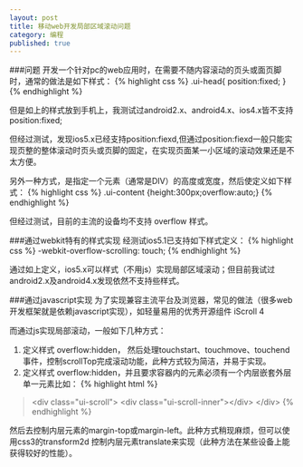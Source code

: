 ```yaml
---
layout: post
title: 移动web开发局部区域滚动问题
category: 编程
published: true
---
```


###问题
开发一个针对pc的web应用时，在需要不随内容滚动的页头或面页脚时，通常的做法是如下样式：
{% highlight css %}
.ui-head{ position:fixed; }
{% endhighlight %}

但是如上的样式放到手机上，我测试过android2.x、android4.x、ios4.x皆不支持position:fixed;

但经过测试，发现ios5.x已经支持position:fiexd,但通过position:fiexd一般只能实现页整的整体滚动时页头或页脚的固定，在实现页面某一小区域的滚动效果还是不太方便。

另外一种方式，是指定一个元素（通常是DIV）的高度或宽度，然后使定义如下样式：
{% highlight css %}
.ui-content {height:300px;overflow:auto;}
{% endhighlight %}

但经过测试，目前的主流的设备均不支持 overflow 样式。


###通过webkit特有的样式实现
经测试ios5.1已支持如下样式定义：
{% highlight css %}
-webkit-overflow-scrolling: touch;
{% endhighlight %}

通过如上定义，ios5.x可以样式（不用js）实现局部区域滚动；但目前我试过android2.x及android4.x发现依然不支持些样式。

###通过javascript实现
为了实现兼容主流平台及浏览器，常见的做法（很多web开发框架就是依赖javascript实现），如轻量易用的优秀开源组件 iScroll 4 

而通过js实现局部滚动，一般如下几种方式：

1. 定义样式 overflow:hidden， 然后处理touchstart、touchmove、touchend事件，控制scrollTop完成滚动功能，此种方式较为简洁，并易于实现。
2. 定义样式 overflow:hidden，并且要求容器内的元素必须有一个内层嵌套外层单一元素比如：
{% highlight html %}
>&lt;div class="ui-scroll"&gt;
	&lt;div class="ui-scroll-inner"&gt;&lt;/div&gt;
&lt;/div&gt;
{% endhighlight %}

然后去控制内层元素的margin-top或margin-left。此种方式稍现麻烦，但可以使用css3的transform2d 控制内层元素translate来实现（此种方法在某些设备上能获得较好的性能）。